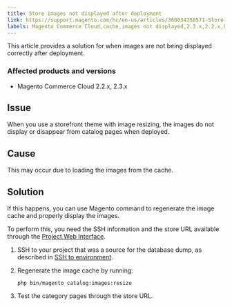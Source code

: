 ```yaml
---
title: Store images not displayed after deployment
link: https://support.magento.com/hc/en-us/articles/360034358571-Store-images-not-displayed-after-deployment
labels: Magento Commerce Cloud,cache,images not displayed,2.3.x,2.2.x,how to,SSH
---
```


<p>This article provides a solution for when images are not being displayed correctly after deployment.</p>
<h3>Affected products and versions</h3>
<ul>
<li>Magento Commerce Cloud 2.2.x, 2.3.x</li>
</ul>
<h2>Issue</h2>
<p>When you use a storefront theme with image resizing, the images do not display or disappear from catalog pages when deployed.</p>
<h2>Cause</h2>
<p>This may occur due to loading the images from the cache. </p>
<h2>Solution</h2>
<p>If this happens, you can use Magento command to regenerate the image cache and properly display the images.</p>
<p>To perform this, you need the SSH information and the store URL available through the <a href="https://devdocs.magento.com/cloud/project/projects.html">Project Web Interface</a>.</p>
<ol>
<li>SSH to your project that was a source for the database dump, as described in <a href="https://devdocs.magento.com/guides/v2.3/cloud/env/environments-ssh.html#ssh">SSH to environment</a>.</li>
<li>
<p>Regenerate the image cache by running:</p>
<pre><code class="language-bash">php bin/magento catalog:images:resize</code></pre>
</li>
<li>
<p>Test the category pages through the store URL.</p>
</li>
</ol>
